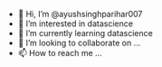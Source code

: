 - 👋 Hi, I’m @ayushsinghparihar007
- 👀 I’m interested in datascience
- 🌱 I’m currently learning datascience
- 💞️ I’m looking to collaborate on ...
- 📫 How to reach me ...

<!---
ayushsinghparihar007/ayushsinghparihar007 is a ✨ special ✨ repository because its `README.md` (this file) appears on your GitHub profile.
You can click the Preview link to take a look at your changes.
--->
